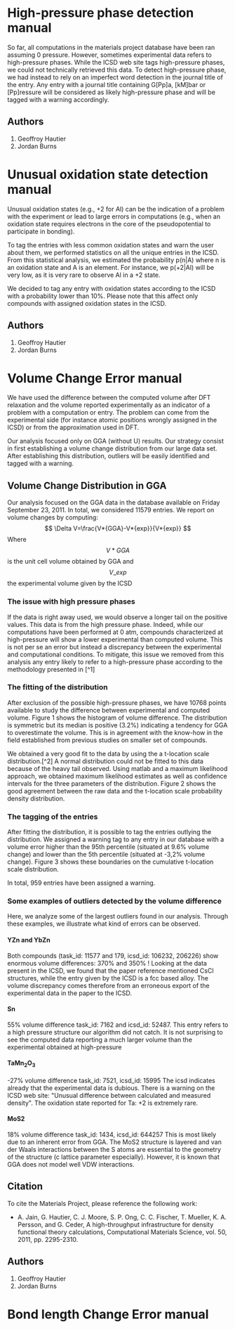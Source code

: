 # High-pressure phase detection manual

So far, all computations in the materials project database have been ran assuming 0 pressure. However, sometimes
experimental data refers to high-pressure phases. While the ICSD web site tags high-pressure phases, we could not
technically retrieved this data. To detect high-pressure phase, we had instead to rely on an imperfect word detection
in the journal title of the entry. Any entry with a journal title containing G[Pp]a, [kM]bar or [Pp]ressure will be
considered as likely high-pressure phase and will be tagged with a warning accordingly.

## Authors

1. Geoffroy Hautier
2. Jordan Burns

# Unusual oxidation state detection manual

Unusual oxidation states (e.g., +2 for Al) can be the indication of a problem with the experiment or lead to large errors
in computations (e.g., when an oxidation state requires electrons in the core of the pseudopotential to participate in
bonding).

To tag the entries with less common oxidation states and warn the user about them, we performed statistics on all the
unique entries in the ICSD. From this statistical analysis, we estimated the probability p(n|A) where n is an oxidation
state and A is an element. For instance, we p(+2|Al) will be very low, as it is very rare to observe Al in a +2 state.

We decided to tag any entry with oxidation states according to the ICSD with a probability lower than 10%. Please note that
this affect only compounds with assigned oxidation states in the ICSD.

## Authors

1. Geoffroy Hautier
2. Jordan Burns

# Volume Change Error manual

We have used the difference between the computed volume after DFT relaxation and the volume reported experimentally as an
indicator of a problem with a computation or entry. The problem can come from the experimental side (for instance atomic
positions wrongly assigned in the ICSD) or from the approximation used in DFT.

Our analysis focused only on GGA (without U) results. Our strategy consist in first establishing a volume change distribution
from our large data set. After establishing this distribution, outliers will be easily identified and tagged with a warning.

## Volume Change Distribution in GGA

Our analysis focused on the GGA data in the database available on Friday September 23, 2011. In total, we considered
11579 entries. We report on volume changes by computing:
$$ \Delta V=\frac{V*{GGA}-V*{exp}}{V*{exp}} $$
Where $$ V*{GGA} $$ is the unit cell volume obtained by GGA and $$ V\_{exp} $$ the experimental volume given by the ICSD

### The issue with high pressure phases

If the data is right away used, we would observe a longer tail on the positive values. This data is from the high pressure
phase. Indeed, while our computations have been performed at 0 atm, compounds characterized at high-pressure will show a
lower experimental than computed volume. This is not per se an error but instead a discrepancy between the experimental and
computational conditions. To mitigate, this issue we removed from this analysis any entry likely to refer to a high-pressure
phase according to the methodology presented in [^1]

### The fitting of the distribution

After exclusion of the possible high-pressure phases, we have 10768 points available to study the difference between
experimental and computed volume. Figure 1 shows the histogram of volume difference. The distribution is symmetric but
its median is positive (3.2%) indicating a tendency for GGA to overestimate the volume. This is in agreement with the
know-how in the field established from previous studies on smaller set of compounds.

We obtained a very good fit to the data by using the a t-location scale distribution.[^2] A normal distribution could not
be fitted to this data because of the heavy tail observed. Using matlab and a maximum likelihood approach, we obtained
maximum likelihood estimates as well as confidence intervals for the three parameters of the distribution. Figure 2 shows
the good agreement between the raw data and the t-location scale probability density distribution.

### The tagging of the entries

After fitting the distribution, it is possible to tag the entries outlying the distribution. We assigned a warning tag to
any entry in our database with a volume error higher than the 95th percentile (situated at 9.6% volume change) and lower
than the 5th percentile (situated at -3,2% volume change). Figure 3 shows these boundaries on the cumulative t-location
scale distribution.

In total, 959 entries have been assigned a warning.

### Some examples of outliers detected by the volume difference

Here, we analyze some of the largest outliers found in our analysis. Through these examples, we illustrate what kind of
errors can be observed.

#### YZn and YbZn

Both compounds (task_id: 11577 and 179, icsd_id: 106232, 206226) show enormous volume differences: 370% and 350% ! Looking
at the data present in the ICSD, we found that the paper reference mentioned CsCl structures, while the entry given by the
ICSD is a fcc based alloy. The volume discrepancy comes therefore from an erroneous export of the experimental data in the
paper to the ICSD.

#### Sn

55% volume difference task_id: 7162 and icsd_id: 52487. This entry refers to a high pressure structure our algorithm did
not catch. It is not surprising to see the computed data reporting a much larger volume than the experimental obtained at
high-pressure

#### TaMn<sub>2</sub>O<sub>3</sub>

-27% volume difference task_id: 7521, icsd_id: 15995 The icsd indicates already that the experimental data is dubious.
There is a warning on the ICSD web site: "Unusual difference between calculated and measured density". The oxidation state
reported for Ta: +2 is extremely rare.

#### MoS2

18% volume difference task_id: 1434, icsd_id: 644257 This is most likely due to an inherent error from GGA. The MoS2
structure is layered and van der Waals interactions between the S atoms are essential to the geometry of the structure
(c lattice parameter especially). However, it is known that GGA does not model well VDW interactions.

## Citation

To cite the Materials Project, please reference the following work:

- A. Jain, G. Hautier, C. J. Moore, S. P. Ong, C. C. Fischer, T. Mueller, K. A. Persson, and G. Ceder, A high-throughput infrastructure for density functional theory calculations, Computational Materials Science, vol. 50, 2011, pp. 2295-2310.

## Authors

1. Geoffroy Hautier
2. Jordan Burns

# Bond length Change Error manual
